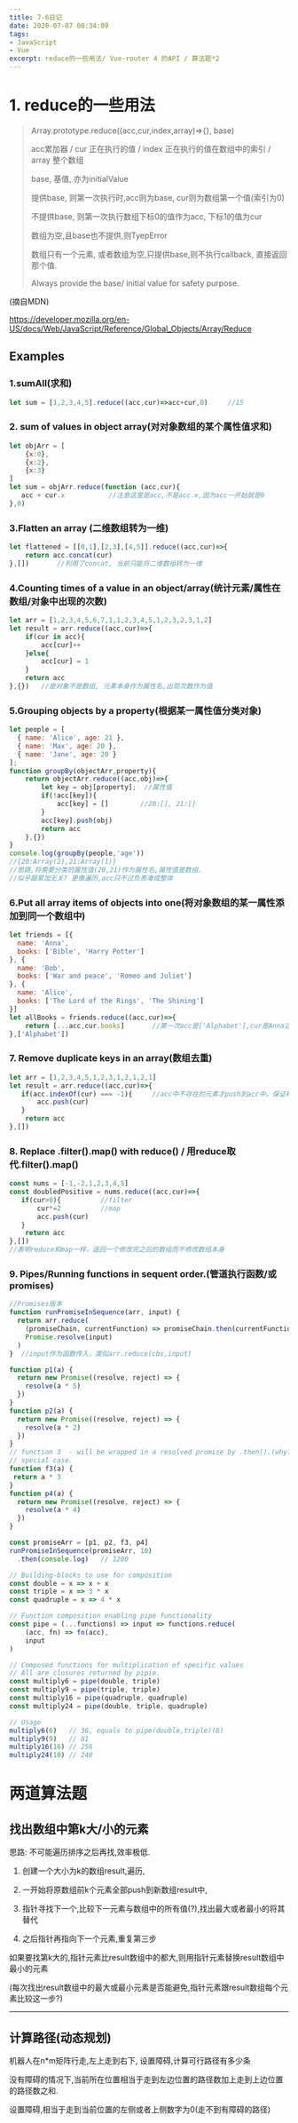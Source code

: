 ```yaml
---
title: 7-6日记
date: 2020-07-07 00:34:09
tags: 
- JavaScript
- Vue
excerpt: reduce的一些用法/ Vue-router 4 的API / 算法题*2
---
```


# 1. reduce的一些用法

> Array.prototype.reduce((acc,cur,index,array)=>{}, base)
>
> acc累加器 / cur 正在执行的值 / index 正在执行的值在数组中的索引 / array 整个数组
>
> base, 基值, 亦为initialValue
>
> 提供base, 则第一次执行时,acc则为base, cur则为数组第一个值(索引为0)
>
> 不提供base, 则第一次执行数组下标0的值作为acc, 下标1的值为cur
>
> 数组为空,且base也不提供,则TyepError
>
> 数组只有一个元素, 或者数组为空,只提供base,则不执行callback, 直接返回那个值.
>
> Always provide the base/ initial value for safety purpose.

(摘自MDN)

https://developer.mozilla.org/en-US/docs/Web/JavaScript/Reference/Global_Objects/Array/Reduce

## Examples

### 1.sumAll(求和)

```js
let sum = [1,2,3,4,5].reduce((acc,cur)=>acc+cur,0)     //15
```

### 2. sum of values in object array(对对象数组的某个属性值求和)

```js
let objArr = [
    {x:0},
    {x:2},
    {x:3}
]
let sum = objArr.reduce(function (acc,cur){
   acc + cur.x           //注意这里是acc,不是acc.x,因为acc一开始就是0
},0)
```

### 3.Flatten an array (二维数组转为一维)

```js
let flattened = [[0,1],[2,3],[4,5]].reduce((acc,cur)=>{
    return acc.concat(cur)
},[])       //利用了concat, 当前只能将二维数组转为一维
```

### 4.Counting times of a value in an object/array(统计元素/属性在数组/对象中出现的次数)

```js
let arr = [1,2,3,4,5,6,7,1,1,2,3,4,5,1,2,3,2,3,1,2]
let result = arr.reduce((acc,cur)=>{
    if(cur in acc){
        acc[cur]++
    }else{
        acc[cur] = 1
    }
    return acc
},{})   //是对象不是数组, 元素本身作为属性名,出现次数作为值
```

### 5.Grouping objects by a property(根据某一属性值分类对象)

```js
let people = [
  { name: 'Alice', age: 21 },
  { name: 'Max', age: 20 },
  { name: 'Jane', age: 20 }
];
function groupBy(objectArr,property){
    return objectArr.reduce((acc,obj)=>{
        let key = obj[property];  //属性值
        if(!acc[key]){
            acc[key] = []        //20:[], 21:[]
        }
        acc[key].push(obj)       
        return acc
    },{})
}
console.log(groupBy(people,'age'))
//{20:Array(2),21:Array(1)}
//思路,将需要分类的属性值(20,21)作为属性名,属性值是数组. 
//似乎跟累加无关? 更像遍历,acc只不过负责凑成整体
```

### 6.Put all array items of objects into one(将对象数组的某一属性添加到同一个数组中)

```js
let friends = [{
  name: 'Anna',
  books: ['Bible', 'Harry Potter']
}, {
  name: 'Bob',
  books: ['War and peace', 'Romeo and Juliet']
}, {
  name: 'Alice',
  books: ['The Lord of the Rings', 'The Shining']
}]
let allBooks = friends.reduce((acc,cur)=>{
    return [...acc,cur.books]       //第一次acc是['Alphabet'],cur是Anna这个对象
},['Alphabet'])
```

### 7. Remove duplicate keys in an array(数组去重)

```js
let arr = [1,2,3,4,5,1,2,3,1,2,1,2,1]
let result = arr.reduce((acc,cur)=>{
   if(acc.indexOf(cur) === -1){     //acc中不存在的元素才push到acc中。保证每次push都不是重复的
       acc.push(cur)
   }
    return acc
},[])
```

### 8. Replace .filter().map() with reduce() / 用reduce取代.filter().map()

```js
const nums = [-1,-2,1,2,3,4,5]
const doubledPositive = nums.reduce((acc,cur)=>{
   if(cur>0){          //filter
       cur*=2          //map
       acc.push(cur)
   } 
    return acc
},[])
//表明reduce和map一样，返回一个修改完之后的数组而不修改数组本身
```

### 9. Pipes/Running functions in sequent order.(管道执行函数/或promises)

```js
//Promises版本
function runPromiseInSequence(arr, input) {
  return arr.reduce(
    (promiseChain, currentFunction) => promiseChain.then(currentFunction),
    Promise.resolve(input)
  )
}  //input作为函数传入，类似arr.reduce(cbs,input)

function p1(a) {
  return new Promise((resolve, reject) => {
    resolve(a * 5)
  })
}
function p2(a) {
  return new Promise((resolve, reject) => {
    resolve(a * 2)
  })
}
// function 3  - will be wrapped in a resolved promise by .then().(why?)
// special case.
function f3(a) {
 return a * 3
}
function p4(a) {
  return new Promise((resolve, reject) => {
    resolve(a * 4)
  })
}

const promiseArr = [p1, p2, f3, p4]
runPromiseInSequence(promiseArr, 10)
  .then(console.log)   // 1200
```

```js
// Building-blocks to use for composition
const double = x => x + x
const triple = x => 3 * x
const quadruple = x => 4 * x

// Function composition enabling pipe functionality
const pipe = (...functions) => input => functions.reduce(
    (acc, fn) => fn(acc),
    input
)

// Composed functions for multiplication of specific values
// All are closures returned by pipie.
const multiply6 = pipe(double, triple)
const multiply9 = pipe(triple, triple)
const multiply16 = pipe(quadruple, quadruple)
const multiply24 = pipe(double, triple, quadruple)

// Usage
multiply6(6)   // 36, equals to pipe(double,triple)(6)
multiply9(9)   // 81
multiply16(16) // 256
multiply24(10) // 240
```

# 两道算法题

## 找出数组中第k大/小的元素

思路: 不可能遍历排序之后再找,效率极低.

1. 创建一个大小为k的数组result,遍历,
2. 一开始将原数组前k个元素全部push到新数组result中,

3. 指针寻找下一个,比较下一元素与数组中的所有值(?),找出最大或者最小的将其替代
4. 之后指针再指向下一个元素,重复第三步

如果要找第k大的,指针元素比result数组中的都大,则用指针元素替换result数组中最小的元素

(每次找出result数组中的最大或最小元素是否能避免,指针元素跟result数组每个元素比较这一步?)

---

## 计算路径(动态规划)

机器人在n*m矩阵行走,左上走到右下, 设置障碍,计算可行路径有多少条

没有障碍的情况下,当前所在位置相当于走到左边位置的路径数加上走到上边位置的路径数之和.

设置障碍,相当于走到当前位置的左侧或者上侧数字为0(走不到有障碍的路径)